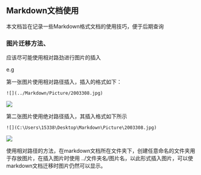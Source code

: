 ## Markdown文档使用

本文档旨在记录一些Markdown格式文档的使用技巧，便于后期查询

### 图片迁移方法、

应该尽可能使用相对路劲进行图片的插入

e.g

第一张图片使用相对路径插入，插入的格式如下：

```
![](../Markdown/Picture/2003308.jpg)
```

![](../Markdown/Picture/2003308.jpg)

第二张图片使用绝对路径插入，其插入格式如下所示

```
![](C:\Users\15338\Desktop\Markdown\Picture\2003308.jpg)
```

![](C:\Users\15338\Desktop\Markdown\Picture\2003308.jpg)

使用相对路径的方法，在markdown文档所在文件夹下，创建任意命名的文件夹用于存放图片，在插入图片时使用 ../文件夹名/图片名，以此形式插入图片，可以使markdown文档迁移时图片仍然可以显示。
